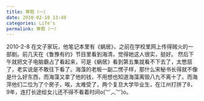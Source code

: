 ```yaml
---
title: 寒假（一）
date: 2010-02-10 13:49
categories: Life's
permalink: 寒假（一）
---
```


2010-2-8
在文子家玩，他笔记本里有《蜗居》，之前在学校里网上传得贼火的一部剧。前几天在《鲁豫有约》节目里看到海清，觉得她这人很实，挺好。
然后下午就把文子电脑霸占了看起来，可是《蜗居》看到第五集就看不下去了，太憋屈了，老实说是不敢往下看了。海藻的老板一副二愣子样，那什么宋秘书长得就不像是什么好东西，而海藻又拿了他的钱，不用想也知道海藻离毁八九不离十了。而海萍他们二位为了个房子，唉，太难受了，两个复旦大学毕业生，在江州打拼了8，9年，连打长途给女儿还不得不看着时间o(︶︿︶)o。